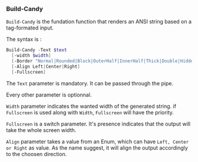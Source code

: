 ### Build-Candy

```Build-Candy``` is the fundation function that renders an ANSI string based on a tag-formated input.

The syntax is :

```powershell
Build-Candy -Text $text 
  [-width $width] 
  [-Border "Normal|Rounded|Block|OuterHalf|InnerHalf|Thick|Double|Hidden"]
  [-Align Left|Center|Right]
  [-Fullscreen]
```

The ```Text``` parameter is mandatory.  It can be passed through the pipe.

Every other parameter is optionnal.

```Width``` parameter indicates the wanted width of the generated string.
if ```Fullscreen``` is used along with ```Width```, ```Fullscreen``` will have the priority.

```Fullscreen``` is a switch parameter.  It's presence indicates that the output will take the whole screen width.

```Align``` parameter takes a value from an Enum, which can have ```Left, Center or Right``` as value.  As the name suggest, it will align the output accordingly to the choosen direction.

